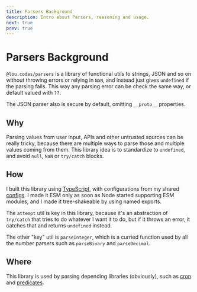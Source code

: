 ```yaml
---
title: Parsers Background
description: Intro about Parsers, reasoning and usage.
next: true
prev: true
---
```


# Parsers Background

`@lou.codes/parsers` is a library of functional utils to strings, JSON and so on
without throwing errors or relying in `NaN`, and instead just gives `undefined`
if the parsing fails. This way any parsing error can be check the same way, or
default valued with `??`.

The JSON parser also is secure by default, omitting `__proto__` properties.

## Why

Parsing values from user input, APIs and other untrusted sources can be really
tricky, because there are multiple ways to parse those and multiple values
coming from them. This library idea is to standardize to `undefined`, and avoid
`null`, `NaN` or `try/catch` blocks.

## How

I built this library using [TypeScript][typescript], with configurations from my
shared [configs][configs]. I made it ESM only as soon as Node started supporting
ESM modules, and I made it tree-shakeable by using named exports.

The `attempt` util is key in this library, because it's an abstraction of
`try/catch` that tries to do whatever I want it to do, but if it throws an
error, it catches that and returns `undefined` instead.

The other "key" util is `parseInteger`, which is a curried function used by all
the number parsers such as `parseBinary` and `parseDecimal`.

## Where

This library is used by parsing depending libraries (obviously), such as
[cron][cron] and [predicates][predicates].

<!-- Reference -->

[configs]: ../lou_codes_configs/
[typescript]: https://npm.im/typescript
[cron]: ../lou_codes_cron/
[predicates]: ../lou_codes_predicates/
